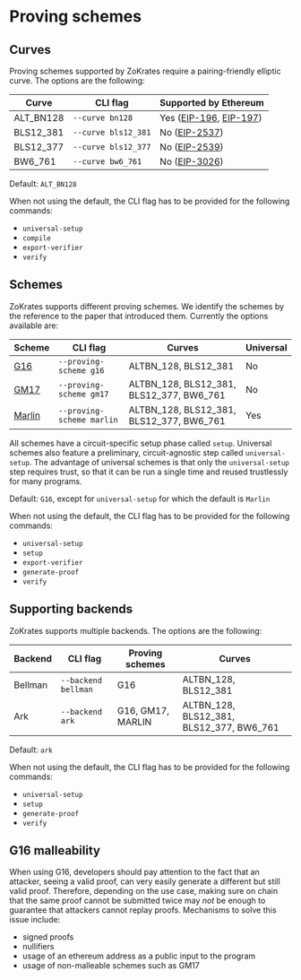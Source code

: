 # Proving schemes

## Curves

Proving schemes supported by ZoKrates require a pairing-friendly elliptic curve. The options are the following:

| Curve | CLI flag | Supported by Ethereum |
| ----- | -------- | --------------------- |
| ALT_BN128 | `--curve bn128` | Yes ([EIP-196](https://eips.ethereum.org/EIPS/eip-196), [EIP-197](https://eips.ethereum.org/EIPS/eip-197))  |
| BLS12_381 | `--curve bls12_381` | No ([EIP-2537](https://eips.ethereum.org/EIPS/eip-2537))|
| BLS12_377 | `--curve bls12_377` | No ([EIP-2539](https://eips.ethereum.org/EIPS/eip-2539))|
| BW6_761 | `--curve bw6_761` | No ([EIP-3026](https://eips.ethereum.org/EIPS/eip-3026)) |

Default: `ALT_BN128`

When not using the default, the CLI flag has to be provided for the following commands:
- `universal-setup`
- `compile`
- `export-verifier`
- `verify`

## Schemes

ZoKrates supports different proving schemes. We identify the schemes by the reference to the paper that introduced them. Currently the options available are:

| Scheme | CLI flag | Curves                                   | Universal |
| ---- | -------- |------------------------------------------| ------------|
| [G16](https://eprint.iacr.org/2016/260) | `--proving-scheme g16` | ALTBN_128, BLS12_381                     | No |
| [GM17](https://eprint.iacr.org/2017/540) | `--proving-scheme gm17` | ALTBN_128, BLS12_381, BLS12_377, BW6_761 | No |
| [Marlin](https://eprint.iacr.org/2019/1047) | `--proving-scheme marlin` | ALTBN_128, BLS12_381, BLS12_377, BW6_761 | Yes |

All schemes have a circuit-specific setup phase called `setup`. Universal schemes also feature a preliminary, circuit-agnostic step called `universal-setup`. The advantage of universal schemes is that only the `universal-setup` step requires trust, so that it can be run a single time and reused trustlessly for many programs.

Default: `G16`, except for `universal-setup` for which the default is `Marlin`

When not using the default, the CLI flag has to be provided for the following commands:
- `universal-setup`
- `setup`
- `export-verifier`
- `generate-proof`
- `verify`

## Supporting backends

ZoKrates supports multiple backends. The options are the following:

| Backend | CLI flag | Proving schemes   | Curves                                   |
| ---- | -------- |-------------------|------------------------------------------|
| Bellman | `--backend bellman` | G16               | ALTBN_128, BLS12_381                     |
| Ark | `--backend ark` | G16, GM17, MARLIN | ALTBN_128, BLS12_381, BLS12_377, BW6_761 |

Default: `ark`

When not using the default, the CLI flag has to be provided for the following commands:
- `universal-setup`
- `setup`
- `generate-proof`
- `verify`

## G16 malleability

When using G16, developers should pay attention to the fact that an attacker, seeing a valid proof, can very easily generate a different but still valid proof. Therefore, depending on the use case, making sure on chain that the same proof cannot be submitted twice may *not* be enough to guarantee that attackers cannot replay proofs. Mechanisms to solve this issue include:
- signed proofs
- nullifiers
- usage of an ethereum address as a public input to the program
- usage of non-malleable schemes such as GM17
